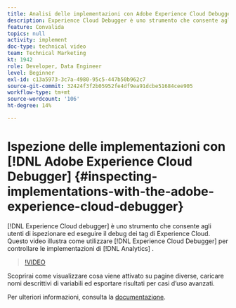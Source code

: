 ```yaml
---
title: Analisi delle implementazioni con Adobe Experience Cloud Debugger
description: Experience Cloud Debugger è uno strumento che consente agli utenti di ispezionare ed eseguire il debug dei tag di Experience Cloud. Questo video illustra come utilizzare il Experience Cloud Debugger per esaminare le implementazioni di Analytics.
feature: Convalida
topics: null
activity: implement
doc-type: technical video
team: Technical Marketing
kt: 1942
role: Developer, Data Engineer
level: Beginner
exl-id: c13a5973-3c7a-4980-95c5-447b50b962c7
source-git-commit: 32424f3f2b05952fe4df9ea91dcbe51684cee905
workflow-type: tm+mt
source-wordcount: '106'
ht-degree: 14%

---
```


# Ispezione delle implementazioni con [!DNL Adobe Experience Cloud Debugger] {#inspecting-implementations-with-the-adobe-experience-cloud-debugger}

[!DNL Experience Cloud debugger] è uno strumento che consente agli utenti di ispezionare ed eseguire il debug dei tag di Experience Cloud. Questo video illustra come utilizzare [!DNL Experience Cloud Debugger] per controllare le implementazioni di [!DNL Analytics] .

>[!VIDEO](https://video.tv.adobe.com/v/23878/?quality=12)

Scoprirai come visualizzare cosa viene attivato su pagine diverse, caricare nomi descrittivi di variabili ed esportare risultati per casi d’uso avanzati.

Per ulteriori informazioni, consulta la [documentazione](https://marketing.adobe.com/resources/help/en_US/experience-cloud-debugger/experience-cloud-debugger.html).
